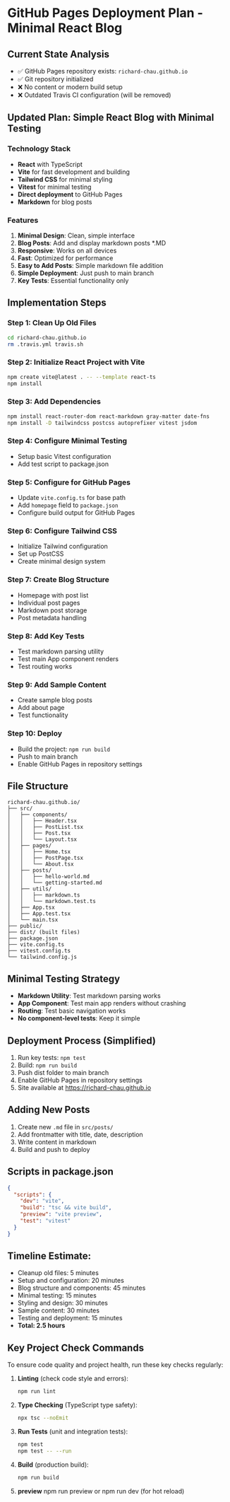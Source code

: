 # GitHub Pages Deployment Plan - Minimal React Blog

## Current State Analysis
- ✅ GitHub Pages repository exists: `richard-chau.github.io`
- ✅ Git repository initialized
- ❌ No content or modern build setup
- ❌ Outdated Travis CI configuration (will be removed)

## Updated Plan: Simple React Blog with Minimal Testing

### Technology Stack
- **React** with TypeScript
- **Vite** for fast development and building
- **Tailwind CSS** for minimal styling
- **Vitest** for minimal testing
- **Direct deployment** to GitHub Pages
- **Markdown** for blog posts

### Features
1. **Minimal Design**: Clean, simple interface
2. **Blog Posts**: Add and display markdown posts *.MD
3. **Responsive**: Works on all devices
4. **Fast**: Optimized for performance
5. **Easy to Add Posts**: Simple markdown file addition
6. **Simple Deployment**: Just push to main branch
7. **Key Tests**: Essential functionality only

## Implementation Steps

### Step 1: Clean Up Old Files
```bash
cd richard-chau.github.io
rm .travis.yml travis.sh
```

### Step 2: Initialize React Project with Vite
```bash
npm create vite@latest . -- --template react-ts
npm install
```

### Step 3: Add Dependencies
```bash
npm install react-router-dom react-markdown gray-matter date-fns
npm install -D tailwindcss postcss autoprefixer vitest jsdom
```

### Step 4: Configure Minimal Testing
- Setup basic Vitest configuration
- Add test script to package.json

### Step 5: Configure for GitHub Pages
- Update `vite.config.ts` for base path
- Add `homepage` field to `package.json`
- Configure build output for GitHub Pages

### Step 6: Configure Tailwind CSS
- Initialize Tailwind configuration
- Set up PostCSS
- Create minimal design system

### Step 7: Create Blog Structure
- Homepage with post list
- Individual post pages
- Markdown post storage
- Post metadata handling

### Step 8: Add Key Tests
- Test markdown parsing utility
- Test main App component renders
- Test routing works

### Step 9: Add Sample Content
- Create sample blog posts
- Add about page
- Test functionality

### Step 10: Deploy
- Build the project: `npm run build`
- Push to main branch
- Enable GitHub Pages in repository settings

## File Structure
```
richard-chau.github.io/
├── src/
│   ├── components/
│   │   ├── Header.tsx
│   │   ├── PostList.tsx
│   │   ├── Post.tsx
│   │   └── Layout.tsx
│   ├── pages/
│   │   ├── Home.tsx
│   │   ├── PostPage.tsx
│   │   └── About.tsx
│   ├── posts/
│   │   ├── hello-world.md
│   │   └── getting-started.md
│   ├── utils/
│   │   ├── markdown.ts
│   │   └── markdown.test.ts
│   ├── App.tsx
│   ├── App.test.tsx
│   └── main.tsx
├── public/
├── dist/ (built files)
├── package.json
├── vite.config.ts
├── vitest.config.ts
└── tailwind.config.js
```

## Minimal Testing Strategy
- **Markdown Utility**: Test markdown parsing works
- **App Component**: Test main app renders without crashing
- **Routing**: Test basic navigation works
- **No component-level tests**: Keep it simple

## Deployment Process (Simplified)
1. Run key tests: `npm test`
2. Build: `npm run build`
3. Push dist folder to main branch
4. Enable GitHub Pages in repository settings
5. Site available at https://richard-chau.github.io

## Adding New Posts
1. Create new `.md` file in `src/posts/`
2. Add frontmatter with title, date, description
3. Write content in markdown
4. Build and push to deploy

## Scripts in package.json
```json
{
  "scripts": {
    "dev": "vite",
    "build": "tsc && vite build",
    "preview": "vite preview",
    "test": "vitest"
  }
}
```

## Timeline Estimate:
- Cleanup old files: 5 minutes
- Setup and configuration: 20 minutes
- Blog structure and components: 45 minutes
- Minimal testing: 15 minutes
- Styling and design: 30 minutes
- Sample content: 30 minutes
- Testing and deployment: 15 minutes
- **Total: 2.5 hours**

## Key Project Check Commands

To ensure code quality and project health, run these key checks regularly:

1. **Linting** (check code style and errors):
   ```bash
   npm run lint
   ```
2. **Type Checking** (TypeScript type safety):
   ```bash
   npx tsc --noEmit
   ```
3. **Run Tests** (unit and integration tests):
   ```bash
   npm test
   npm test -- --run
   ```
4. **Build** (production build):
   ```bash
   npm run build
   ```
5. **preview**
   npm run preview
   or npm run dev (for hot reload)


